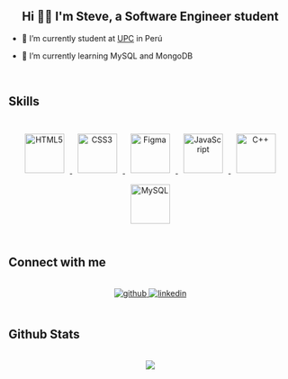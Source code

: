 ## <div align="center">Hi 👋🏻 I'm Steve, a Software Engineer student</div>
  
- 🔭 I’m currently student at [UPC](https://www.upc.edu.pe) in Perú

- 🌱 I’m currently learning MySQL and MongoDB  
  
<br/>  

## Skills
<br/>
<div align="center">
      <a href="https://en.wikipedia.org/wiki/HTML5" target="_blank">
        <img style="margin: 10px" src="https://profilinator.rishav.dev/skills-assets/html5-original-wordmark.svg" alt="HTML5" height="70" />
      </a>  
      <a href="https://www.w3schools.com/css/" target="_blank">
        <img style="margin: 10px" src="https://profilinator.rishav.dev/skills-assets/css3-original-wordmark.svg" alt="CSS3" height="70" />
        </a>  
      <a href="https://www.figma.com/" target="_blank">
        <img style="margin: 10px" src="https://profilinator.rishav.dev/skills-assets/figma-icon.svg" alt="Figma" height="70"/>
        </a>  
      <a href="https://www.javascript.com/" target="_blank">
        <img style="margin: 10px" src="https://profilinator.rishav.dev/skills-assets/javascript-original.svg" alt="JavaScript" height="70" />
      </a>  
      <a href="https://www.cplusplus.com/" target="_blank">
        <img style="margin: 10px" src="https://profilinator.rishav.dev/skills-assets/cplusplus-original.svg" alt="C++" height="70" />
      </a>  
      <a href="https://www.mysql.com/" target="_blank">
        <img style="margin: 10px" src="https://profilinator.rishav.dev/skills-assets/mysql-original-wordmark.svg" alt="MySQL" height="70" />
      </a>
</div>  

<br/>  


## Connect with me  
<br/>
<div align="center">
<a href="https://github.com/Salchichon057" target="_blank">
<img src=https://img.shields.io/badge/github-%2324292e.svg?&style=for-the-badge&logo=github&logoColor=white alt=github style="margin-bottom: 5px;" />
</a>
<a href="https://linkedin.com/in/steve-roger-castillo-robles057" target="_blank">
<img src=https://img.shields.io/badge/linkedin-%231E77B5.svg?&style=for-the-badge&logo=linkedin&logoColor=white alt=linkedin style="margin-bottom: 5px;" />
</a>  
</div>  
 
<br/>  

## Github Stats

<br/>

<div align="center"><img src="https://github-readme-stats.vercel.app/api?username=Salchichon057&show_icons=true&count_private=true&hide_border=true" align="center" /></div>  
